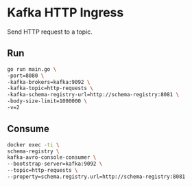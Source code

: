 # Kafka HTTP Ingress

Send HTTP request to a topic.

## Run

```bash
go run main.go \
-port=8080 \
-kafka-brokers=kafka:9092 \
-kafka-topic=http-requests \
-kafka-schema-registry-url=http://schema-registry:8081 \
-body-size-limit=1000000 \
-v=2
```

## Consume

```bash
docker exec -ti \
schema-registry \
kafka-avro-console-consumer \
--bootstrap-server=kafka:9092 \
--topic=http-requests \
--property=schema.registry.url=http://schema-registry:8081
```
